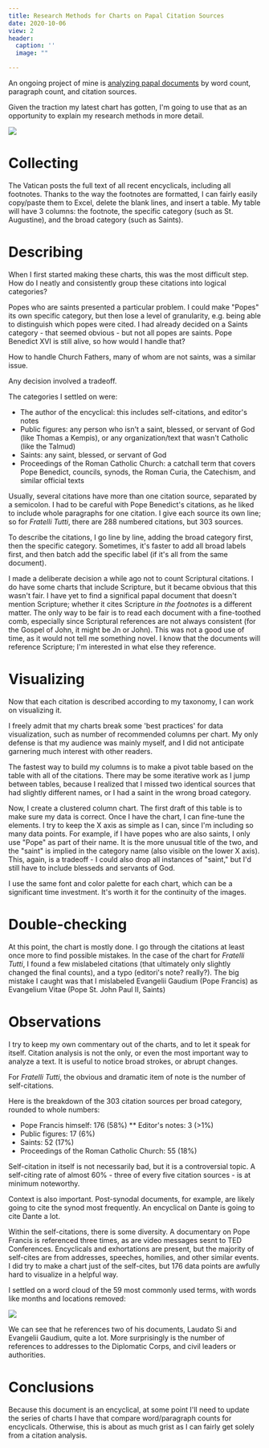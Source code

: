 ```yaml
---
title: Research Methods for Charts on Papal Citation Sources
date: 2020-10-06
view: 2
header:
  caption: ''
  image: ""

---
```


An ongoing project of mine is [analyzing papal documents](/papal-documents/) by word count, paragraph count, and citation sources. 

Given the traction my latest chart has gotten, I'm going to use that as an opportunity to explain my research methods in more detail. 

![](/uploads/PF_fratelliwithout.png)

# Collecting 

The Vatican posts the full text of all recent encyclicals, including all footnotes. Thanks to the way the footnotes are formatted, I can fairly easily copy/paste them to Excel, delete the blank lines, and insert a table. My table will have 3 columns: the footnote, the specific category (such as St. Augustine), and the broad category (such as Saints). 

# Describing 

When I first started making these charts, this was the most difficult step. How do I neatly and consistently group these citations into logical categories? 

Popes who are saints presented a particular problem. I could make "Popes" its own specific category, but then lose a level of granularity, e.g. being able to distinguish which popes were cited. I had already decided on a Saints category - that seemed obvious - but not all popes are saints. Pope Benedict XVI is still alive, so how would I handle that? 

How to handle Church Fathers, many of whom are not saints, was a similar issue. 

Any decision involved a tradeoff. 

The categories I settled on were: 

* The author of the encyclical: this includes self-citations, and editor's notes
* Public figures: any person who isn't a saint, blessed, or servant of God (like Thomas a Kempis), or any organization/text that wasn't Catholic (like the Talmud)
* Saints: any saint, blessed, or servant of God
* Proceedings of the Roman Catholic Church: a catchall term that covers Pope Benedict, councils, synods, the Roman Curia, the Catechism, and similar official texts

Usually, several citations have more than one citation source, separated by a semicolon. I had to be careful with Pope Benedict's citations, as he liked to include whole paragraphs for one citation. I give each source its own line; so for _Fratelli Tutti_, there are 288 numbered citations, but 303 sources.

To describe the citations, I go line by line, adding the broad category first, then the specific category. Sometimes, it's faster to add all broad labels first, and then batch add the specific label (if it's all from the same document). 

I made a deliberate decision a while ago not to count Scriptural citations. I do have some charts that include Scripture, but it became obvious that this wasn't fair. I have yet to find a significal papal document that doesn't mention Scripture; whether it cites Scripture _in the footnotes_ is a different matter. The only way to be fair is to read each document with a fine-toothed comb, especially since Scriptural references are not always consistent (for the Gospel of John, it might be Jn or John). This was not a good use of time, as it would not tell me something novel. I know that the documents will reference Scripture; I'm interested in what else they reference. 

# Visualizing

Now that each citation is described according to my taxonomy, I can work on visualizing it. 

I freely admit that my charts break some 'best practices' for data visualization, such as number of recommended columns per chart. My only defense is that my audience was mainly myself, and I did not anticipate garnering much interest with other readers. 

The fastest way to build my columns is to make a pivot table based on the table with all of the citations. There may be some iterative work as I jump between tables, because I realized that I missed two identical sources that had slightly different names, or I had a saint in the wrong broad category. 

Now, I create a clustered column chart. The first draft of this table is to make sure my data is correct. Once I have the chart, I can fine-tune the elements. I try to keep the X axis as simple as I can, since I'm including so many data points. For example, if I have popes who are also saints, I only use "Pope" as part of their name. It is the more unusual title of the two, and the "saint" is implied in the category name (also visible on the lower X axis). This, again, is a tradeoff - I could also drop all instances of "saint," but I'd still have to include blesseds and servants of God.

I use the same font and color palette for each chart, which can be a significant time investment. It's worth it for the continuity of the images. 

# Double-checking

At this point, the chart is mostly done. I go through the citations at least once more to find possible mistakes. In the case of the chart for _Fratelli Tutti_, I found a few mislabeled citations (that ultimately only slightly changed the final counts), and a typo (editori's note? really?). The big mistake I caught was that I mislabeled Evangelii Gaudium (Pope Francis) as Evangelium Vitae (Pope St. John Paul II, Saints)

# Observations

I try to keep my own commentary out of the charts, and to let it speak for itself. Citation analysis is not the only, or even the most important way to analyze a text. It is useful to notice broad strokes, or abrupt changes. 

For _Fratelli Tutti_, the obvious and dramatic item of note is the number of self-citations. 

Here is the breakdown of the 303 citation sources per broad category, rounded to whole numbers:

* Pope Francis himself: 176 (58%)
** Editor's notes: 3 (>1%)
* Public figures: 17 (6%)
* Saints: 52 (17%)
* Proceedings of the Roman Catholic Church: 55 (18%)

Self-citation in itself is not necessarily bad, but it is a controversial topic. A self-citing rate of almost 60% - three of every five citation sources - is at minimum noteworthy. 

Context is also important. Post-synodal documents, for example, are likely going to cite the synod most frequently. An encyclical on Dante is going to cite Dante a lot. 

Within the self-citations, there is some diversity. A documentary on Pope Francis is referenced three times, as are video messages sesnt to TED Conferences. Encyclicals and exhortations are present, but the majority of self-cites are from addresses, speeches, homilies, and other similar events. I did try to make a chart just of the self-cites, but 176 data points are awfully hard to visualize in a helpful way. 

I settled on a word cloud of the 59 most commonly used terms, with words like months and locations removed: 

![](/uploads/wordcloud_fratelliwithout.png)

We can see that he references two of his documents, Laudato Si and Evangelii Gaudium, quite a lot. More surprisingly is the number of references to addresses to the Diplomatic Corps, and civil leaders or authorities. 

# Conclusions

Because this document is an encyclical, at some point I'll need to update the series of charts I have that compare word/paragraph counts for encyclicals. Otherwise, this is about as much grist as I can fairly get solely from a citation analysis. 
